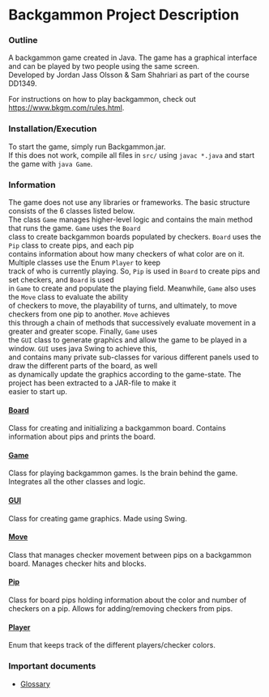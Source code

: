 # Backgammon Project Description

### Outline

A backgammon game created in Java. The game has a graphical interface and can be played by two people using the same screen.   
Developed by Jordan Jass Olsson & Sam Shahriari as part of the course DD1349.

For instructions on how to play backgammon, check out https://www.bkgm.com/rules.html.

### Installation/Execution

To start the game, simply run Backgammon.jar.   
If this does not work, compile all files in `src/` using `javac *.java` and start the game with `java Game`.

### Information

The game does not use any libraries or frameworks. The basic structure consists of the 6 classes listed below.   
The class `Game` manages higher-level logic and contains the main method that runs the game. `Game` uses the `Board`   
class to create backgammon boards populated by checkers. `Board` uses the `Pip` class to create pips, and each pip   
contains information about how many checkers of what color are on it. Multiple classes use the Enum `Player` to keep   
track of who is currently playing. So, `Pip` is used in `Board` to create pips and set checkers, and `Board` is used   
in `Game` to create and populate the playing field. Meanwhile, `Game` also uses the `Move` class to evaluate the ability   
of checkers to move, the playability of turns, and ultimately, to move checkers from one pip to another. `Move` achieves   
this through a chain of methods that successively evaluate movement in a greater and greater scope. Finally, `Game` uses   
the `GUI` class to generate graphics and allow the game to be played in a window. `GUI` uses java Swing to achieve this,   
and contains many private sub-classes for various different panels used to draw the different parts of the board, as well   
as dynamically update the graphics according to the game-state. The project has been extracted to a JAR-file to make it   
easier to start up.

#### [Board](src/Board.java)

Class for creating and initializing a backgammon board. Contains information about pips and prints the board.

#### [Game](src/Game.java)

Class for playing backgammon games. Is the brain behind the game. Integrates all the other classes and logic.

#### [GUI](src/GUI.java)

Class for creating game graphics. Made using Swing.

#### [Move](src/Move.java)

Class that manages checker movement between pips on a backgammon board. Manages checker hits and blocks.

#### [Pip](src/Pip.java)

Class for board pips holding information about the color and number of checkers on a pip. Allows for adding/removing 
checkers from pips.

#### [Player](src/Player.java)

Enum that keeps track of the different players/checker colors.

### Important documents

- [Glossary](docs/Glossary.md)

